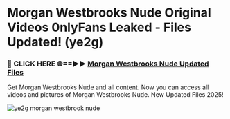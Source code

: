 # Morgan Westbrooks Nude Original Videos 0nlyFans Leaked - Files Updated! (ye2g)

<h3>🔴 CLICK HERE 🌐==►► <a href="https://tinyurl.com/52m3yx9h" rel="nofollow">Morgan Westbrooks Nude Updated Files</a></h3>

Get Morgan Westbrooks Nude and all content. Now you can access all videos and pictures of Morgan Westbrooks Nude. New Updated Files 2025!

[![ye2g](https://i.imgur.com/TnHtlc8.gif)](https://tinyurl.com/52m3yx9h)
morgan westbrook nude